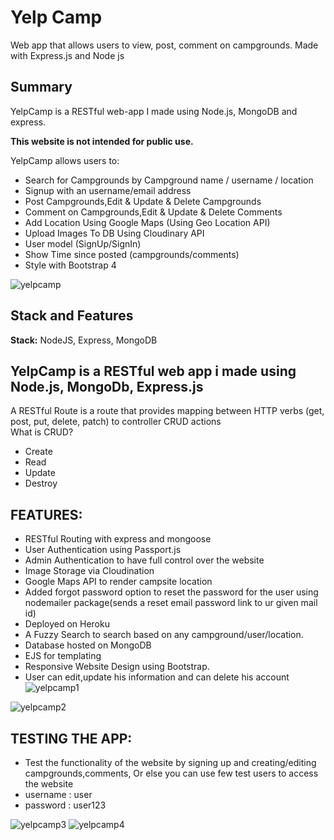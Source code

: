 # Yelp Camp
Web app that allows users to view, post, comment on campgrounds. Made with Express.js and Node js

## Summary

YelpCamp is a RESTful web-app I made using Node.js, MongoDB and express. 

**This website is not intended for public use.**

YelpCamp allows users to:
- Search for Campgrounds by Campground name / username / location
- Signup with an username/email address
- Post Campgrounds,Edit & Update & Delete Campgrounds 
- Comment on Campgrounds,Edit & Update & Delete Comments
- Add Location Using Google Maps (Using Geo Location API)
- Upload Images To DB Using Cloudinary API
- User model (SignUp/SignIn)
- Show Time since posted (campgrounds/comments)
- Style with Bootstrap 4

![yelpcamp](https://user-images.githubusercontent.com/62550907/81576370-cfa8ad80-93c5-11ea-95ed-530b640b637e.png)


## Stack and Features

**Stack:** NodeJS, Express, MongoDB


## YelpCamp is a RESTful web app i made using Node.js, MongoDb, Express.js
 A RESTful Route is a route that provides mapping between HTTP verbs (get, post, put, delete, patch) to controller CRUD actions  
What is CRUD?
- Create
- Read
- Update
- Destroy

## FEATURES:
- RESTful Routing with express and mongoose
- User Authentication using Passport.js
- Admin Authentication to have full control over the website
- Image Storage via Cloudination
- Google Maps API to render campsite location
- Added forgot password option to reset the password for the user using nodemailer package(sends a reset email password link to ur given mail id)
- Deployed on Heroku
- A Fuzzy Search to search based on any campground/user/location.
- Database hosted on MongoDB
- EJS for templating
- Responsive Website Design using Bootstrap.
- User can edit,update his information and can delete his account
![yelpcamp1](https://user-images.githubusercontent.com/62550907/81576644-231afb80-93c6-11ea-82c0-83304e2fcd9c.png)


![yelpcamp2](https://user-images.githubusercontent.com/62550907/81576666-2910dc80-93c6-11ea-85cf-79b93aeec72a.png)



## TESTING THE APP:
- Test the functionality of the website by signing up and creating/editing campgrounds,comments,
Or else you can use few test users to access the website  
- username : user
- password : user123

![yelpcamp3](https://user-images.githubusercontent.com/62550907/81577192-c66c1080-93c6-11ea-9895-68cecedf62d3.png)
![yelpcamp4](https://user-images.githubusercontent.com/62550907/81577195-c79d3d80-93c6-11ea-8890-d16a8fb4597d.png)


